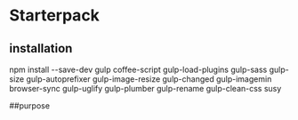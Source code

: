 # Starterpack
## installation

npm install --save-dev gulp coffee-script gulp-load-plugins gulp-sass gulp-size gulp-autoprefixer gulp-image-resize gulp-changed gulp-imagemin browser-sync gulp-uglify gulp-plumber gulp-rename gulp-clean-css susy


##purpose

